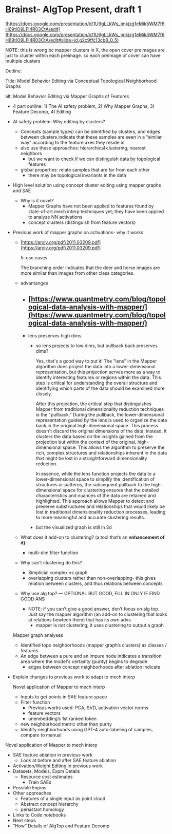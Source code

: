 # Brainst- AlgTop Present, draft 1

[https://docs.google.com/presentation/d/1U9gLLkWs_jmkjzg1eMik5WM7f6H69tlO9LFl4R03CtA/edit](https://docs.google.com/presentation/d/1U9gLLkWs_jmkjzg1eMik5WM7f6H69tlO9LFl4R03CtA/edit#slide=id.g2c9ffc13cb8_0_5)

NOTE: this is wrong bc mapper clusters in X, the open cover preimages are just to cluster within each preimage. so each preimage of cover can have multiple clusters

Outline:

Title: Model Behavior Editing via Conceptual Topological Neighborhood Graphs

alt: Model Behavior Editing via Mapper Graphs of Features

- 4 part outline: 1) The AI safety problem, 2) Why Mapper Graphs, 3) Feature Decomp, 4) Editing
- AI safety problem: Why editing by clusters?
    - Concepts (sample types) can be identified by clusters, and edges between clusters indicate that these samples are seen in a “similar way” according to the feature axes they reside in
    - also use these approaches: hierarchical clustering, nearest neighbors
        - but we want to check if we can distinguish data by topological features
    - global properties: relate samples that are far from each other
        - there may be topological invariants in the data
- High level solution using concept cluster editing using mapper graphs and SAE
    - Why is it novel?
        - Mapper Graphs have not been applied to features found by state-of-art mech interp techniques yet; they have been applied to analyze NN activations
        - concept clusters (distinguish from feature vectors)
- Previous work of mapper graphs on activations- why it works
    - [https://arxiv.org/pdf/2011.03209.pdf](https://arxiv.org/pdf/2011.03209.pdf)
        
        5: use cases
        
        The branching order indicates that the deer and horse images are more similar than images from other class categories.
        
    - advantanges
        - [https://www.quantmetry.com/blog/topological-data-analysis-with-mapper/](https://www.quantmetry.com/blog/topological-data-analysis-with-mapper/)
            - 
        - lens preserves high dims
            - so lens projects to low dims, but pullback back preserves dims?
                
                Yes, that's a good way to put it! The "lens" in the Mapper algorithm does project the data into a lower-dimensional representation, but this projection serves more as a way to identify interesting features or regions within the data. This step is critical for understanding the overall structure and identifying which parts of the data should be examined more closely.
                
                After this projection, the critical step that distinguishes Mapper from traditional dimensionality reduction techniques is the "pullback." During the pullback, the lower-dimensional representation guided by the lens is used to organize the data back in the original high-dimensional space. This process doesn't discard the original dimensions of the data; instead, it clusters the data based on the insights gained from the projection but within the context of the original, high-dimensional space. This allows the algorithm to preserve the rich, complex structures and relationships inherent in the data that might be lost in a straightforward dimensionality reduction.
                
                In essence, while the lens function projects the data to a lower-dimensional space to simplify the identification of structures or patterns, the subsequent pullback to the high-dimensional space for clustering ensures that the detailed characteristics and nuances of the data are retained and highlighted. This approach allows Mapper to detect and preserve substructures and relationships that would likely be lost in traditional dimensionality reduction processes, leading to more meaningful and accurate clustering results.
                
            - but the visualized graph is still in 2d
    - What does it add-on to clustering? (a tool that’s an e**nhancement of it)**
        - multi-dim filter function
    - Why can’t clustering do this?
        - Simplicial complex vs graph
        - overlapping clusters rather than non-overlapping- this gives relation between clusters, and thus relations between concepts
    - Why use alg top? — OPTIONAL BUT GOOD, FILL IN ONLY IF FIND GOOD ANS
        - NOTE: if you can’t give a good answer, don’t focus on alg top. Just say the mapper algorithm (an add-on to clustering that looks at relations bewteen them) that has its own advs
            - mapper is not clustering; it uses clustering to output a graph
    
    Mapper graph analyses
    
    - Identified topo neighborhoods (mapper graph’s clusters) as classes / features
    - An edge between a pure and an impure node indicates a transition area where the model's certainty (purity) begins to degrade
        - edges between concept neighborhoods after ablation indicate
- Explain changes to previous work to adapt to mech interp
    
    Novel application of Mapper to mech interp
    
    - Inputs to get points in SAE feature space
    - Filter function
        - Previous works used: PCA, SVD, activation vector norms
        - feature vectors
        - unembedding’s 1st ranked token
    - new neighborhood metric other than purity
    - Identify neighborhoods using GPT-4 auto-labeling of samples, compare to manual

Novel application of Mapper to mech interp

- SAE feature ablation in previous work
    - Look at before and after SAE feature ablation
- Activation/Weight Editing in previous work
- Datasets, Models, Expm Details
    - Resource cost estimates
        - Train SAEs
- Possible Expms
- Other approaches
    - Features of a single input as point cloud
    - Abstract concept hierarchy
    - persistant homology
- Links to Code notebooks
- Next steps
- “How” Details of AlgTop and Feature Decomp